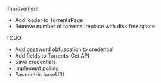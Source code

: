 Improvement

-	Add loader to TorrentsPage
-	Remove number of torrents, replace with disk free space

TODO

-	Add password obfuscation to credential
-	Add fields to Torrents-Get API
-	Save credentials
-	Implement polling
-	Parametric baseURL

